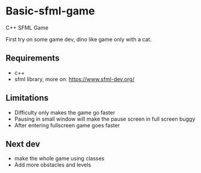 # Basic-sfml-game
C++ SFML Game

First try on some game dev, dino like game only with a cat.

## Requirements
- c++
- sfml library, more on: https://www.sfml-dev.org/

## Limitations
- Difficulty only makes the game go faster
- Pausing in small window will make the pause screen in full screen buggy
- After entering fullscreen game goes faster

## Next dev
- make the whole game using classes
- Add more obstacles and levels
